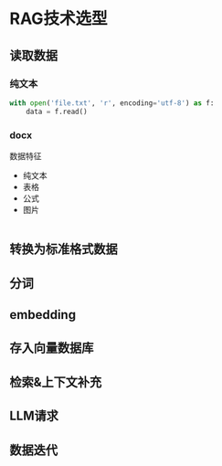 # RAG技术选型

## 读取数据
### 纯文本
```python
with open('file.txt', 'r', encoding='utf-8') as f:
    data = f.read()
```

### docx
数据特征
- 纯文本
- 表格
- 公式
- 图片
```txt

```

## 转换为标准格式数据


## 分词

## embedding

## 存入向量数据库

## 检索&上下文补充

## LLM请求

## 数据迭代
